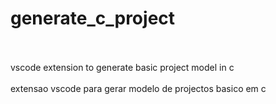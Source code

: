# generate_c_project
 <br/>
 <br/>
vscode extension to generate basic project model in c <br/> <br/>
extensao vscode para gerar modelo de projectos basico em c